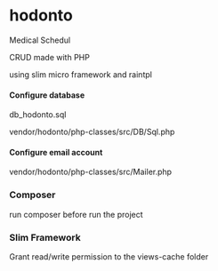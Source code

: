 # hodonto
Medical Schedul

CRUD made with PHP

using slim micro framework and raintpl

#### Configure database

db_hodonto.sql

vendor/hodonto/php-classes/src/DB/Sql.php

#### Configure email account

vendor/hodonto/php-classes/src/Mailer.php

### Composer ###

run composer before run the project

### Slim Framework ###

Grant read/write permission to the views-cache folder
